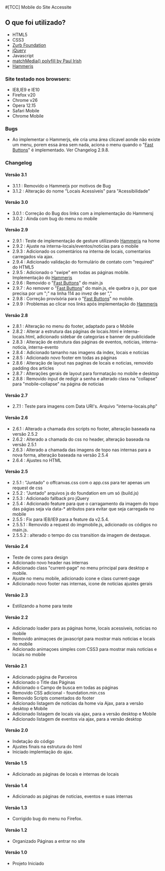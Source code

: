 #[TCC] Mobile do Site Accessite

## O que foi utilizado?
- HTML5
- CSS3
- [Zurb Foundation](https://github.com/zurb/foundation)
- [jQuery](https://github.com/jquery/jquery)
- Javascript
- [matchMedia() polyfill by Paul Irish](https://github.com/paulirish/matchMedia.js)
- [Hammerjs](http://eightmedia.github.io/hammer.js/)

### Site testado nos browsers:
- IE8,IE9 e IE10
- Firefox v20
- Chrome v26
- Opera 12.15
- Safari Mobile
- Chrome Mobile

### Bugs
- Ao implementar o Hammerjs, ele cria uma área clicavel aonde não existe um menu, porem essa área sem nada, aciona o menu quando o "[Fast Buttons](https://developers.google.com/mobile/articles/fast_buttons)" é implementado. Ver Changelog 2.9.8.

### Changelog

#### Versão 3.1
- 3.1.1 : Removido o Hammerjs por motivos de Bug
- 3.1.2 : Alteração do nome "Locais Acessíveis" para "Acessibilidade"

#### Versão 3.0
- 3.0.1 : Correção do Bug dos links com a implementação do Hammersj
- 3.0.2 : Ainda com bug do menu no mobile

#### Versão 2.9
- 2.9.1 : Teste de implementação de gesture utilizando [Hammerjs](http://eightmedia.github.io/hammer.js/) na home
- 2.9.2 : Ajuste na interna-locais/eventos/noticias para o mobile
- 2.9.3 : Adicionado os comentários na interna de locais, comentarios carregados via ajax.
- 2.9.4 : Adicionado validação do formulário de contato com "required" do HTML5
- 2.9.5 : Adicionado o "swipe" em todas as páginas mobile. Implementação do [Hammerjs](http://eightmedia.github.io/hammer.js/)
- 2.9.6 : Removido o "[Fast Buttons](https://developers.google.com/mobile/articles/fast_buttons)" do main.js
- 2.9.7 : Ao remover o "[Fast Buttons](https://developers.google.com/mobile/articles/fast_buttons)" do main.js, ele quebra o js, por que precisa por um ";" na linha 114 ao invez de ser ","
- 2.9.8 : Correção provisória para o "[Fast Buttons](https://developers.google.com/mobile/articles/fast_buttons)" no mobile.
- 2.9.9 : Problemas ao clicar nos links após implementação do [Hammerjs](http://eightmedia.github.io/hammer.js/)


#### Versão 2.8
- 2.8.1 : Alteração no menu do footer, adaptado para o Mobile
- 2.8.2 : Alterar a estrutura das páginas de locais.html e interna-locais.html, adicionado sidebar de categorias e banner de publicidade
- 2.8.3 : Alteração de estrutura das páginas de eventos, noticias, interna-noticia, interna-evento
- 2.8.4 : Adicionado tamanho nas imagens da index, locais e noticias
- 2.8.5 : Adicionado novo footer em todas as páginas
- 2.8.6 : Alteração de layout nas paginas de locais e noticias, removido padding dos articles
- 2.8.7 : Alterações gerais de layout para formatação no mobile e desktop
- 2.8.8 : Removido input de redigir a senha e alterado class na "collapse" para "mobile-collapse" na página de noticias

#### Versão 2.7
- 2.7.1 : Teste para imagens com Data URI's. Arquivo "interna-locais.php"

#### Versão 2.6
- 2.6.1 : Alterado a chamada dos scripts no footer, alteração baseada na versão 2.5.2
- 2.6.2 : Alterado a chamada do css no header, alteração baseada na versão 2.5.1
- 2.6.3 : Alterado a chamada das imagens de topo nas internas para a nova forma, alteração baseada na versão 2.5.4
- 2.6.4 : Ajustes no HTML

#### Versão 2.5
- 2.5.1 : "Juntado" o offcanvas.css com o app.css para ter apenas um request de css
- 2.5.2 : "Juntado" arquivos js do foundation em um só (build.js)
- 2.5.3 : Adicionado fallback pro jQuery
- 2.5.4 : Adicionado feature para que o carragamento da imagem do topo das págias seja via data-* atributos para evitar que seja carregada no mobile
- 2.5.5 : Fix para IE8/IE9 para a feature da v2.5.4.
- 2.5.5.1 : Removido a request do imgmobile.js, adicionado os códigos no main.js.
- 2.5.5.2 : alterado o tempo do css transition da imagem de destaque.

#### Versão 2.4
- Teste de cores para design
- Adicionado novo header nas internas
- Adicionado class "current-page" no menu principal para desktop e mobile.
- Ajuste no menu mobile, adicionado icone e class current-page
- Adicionado novo footer nas internas, icone de noticias ajustes gerais

#### Versão 2.3
- Estilizando a home para teste

#### Versão 2.2
- Adicionado loader para as páginas home, locais acessíveis, noticias no mobile
- Removido animaçoes de javascript para mostrar mais noticias e locais no mobile
- Adicionado animaçoes simples com CSS3 para mostrar mais noticias e locais no mobile

#### Versão 2.1
- Adicionado página de Parceiros
- Adicionado o Title das Páginas
- Adicionado o Campo de busca em todas as páginas
- Removido CSS adicional - foundation.min.css
- Removido Scripts comentados do footer
- Adicionado listagem de noticias da home via Ajax, para a versão desktop e Mobile
- Adicionado listagem de locais via ajax, para a versão desktop e Mobile
- Adicionado listagem de eventos via ajax, para a versão desktop

#### Versão 2.0
- Indetação do código
- Ajustes finais na estrutura do html
- Iniciado implemtação do ajax.

#### Versão 1.5
- Adicionado as páginas de locais e internas de locais

#### Versão 1.4
- Adicionado as páginas de noticias, eventos e suas internas

#### Versão 1.3
- Corrigido bug do menu no Firefox.

#### Versão 1.2
- Organizado Páginas a entrar no site

#### Versão 1.0
- Projeto Iniciado
